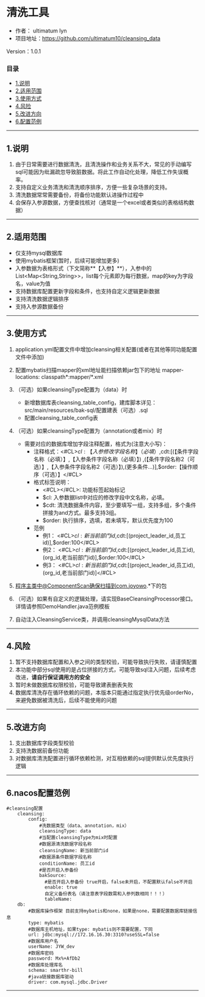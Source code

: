 # 清洗工具

- 作者： ultimatum lyn
- 项目地址：<https://github.com/ultimatum10/cleansing_data>

Version：1.0.1

### 目录

- [1.说明](#1.说明)
- [2.适用范围](#2.适用范围)
- [3.使用方式](#3.使用方式)
- [4.风险](#4.风险)
- [5.改进方向](#5.改进方向)
- [6.配置范例](#5.配置范例)

- - -

## 1.说明
1. 由于日常需要进行数据清洗，且清洗操作和业务关系不大，常见的手动编写sql可能因为纰漏疏忽导致脏数据。将此工作自动化处理，降低工作失误概率。
2. 支持自定义业务清洗和清洗顺序排序，方便一些复杂场景的支持。
3. 清洗数据常常需要备份，将备份功能默认进操作过程中
4. 会保存入参源数据，方便查找核对（通常是一个excel或者类似的表格结构数据）

- - -

## 2.适用范围

- 仅支持mysql数据库
- 使用mybatis框架(暂时，后续可能增加更多)
- 入参数据为表格形式（下文简称**【入参】**），入参中的List<Map<String,String>>，list每个元素即为每行数据，map的key为字段名，value为值
- 支持数据库配置更新字段和条件，也支持自定义逻辑更新数据
- 支持清洗数据逻辑排序
- 支持入参源数据备份

- - -

## 3.使用方式

1. application.yml配置文件中增加cleansing相关配置(或者在其他等同功能配置文件中添加)

2. 配置mybatis扫描mapper的xml地址能扫描依赖jar包下的地址 mapper-locations: classpath*:mapper/*.xml

3. （可选）如果cleansingType配置为（data）时
    - 新增数据库表cleansing_table_config，建库脚本详见：src/main/resources/bak-sql/配置建表（可选）.sql
    - 配置cleansing_table_config表

5. （可选）如果cleansingType配置为（annotation或者mix）时
    - 需要对应的数据库增加字段注释配置，格式为(注意大小写)：
        - 注释格式：<#CL>$cl:【入参修改字段名称】（必填）,$cdt:[(【条件字段名称（必填）】,【入参条件字段名称（必填）】)
          ,(【条件字段名称2（可选）】,【入参条件字段名称2（可选）】),(更多条件...)],$order:【操作顺序（可选）】</#CL>
        - 格式标签说明：
            - <#CL></#CL>: 功能标签起始标记
            - $cl:         入参数据list中对应的修改字段中文名称，必填。
            - $cdt:        清洗数据条件内容，至少要填写一组，支持多组，多个条件拼接为and方式。最多支持3组。
            - $order:      执行排序，选填，若未填写，默认优先度为100
        - 范例
            - 例1： <#CL>$cl:新当前部门id,$cdt:[(project_leader_id,员工id)],$order:100</#CL>
            - 例2： <#CL>$cl:新当前部门id,$cdt:[(project_leader_id,员工id),(org_id,老当前部门id)],$order:100</#CL>
            - 例3： <#CL>$cl:新当前部门id,$cdt:[(project_leader_id,员工id),(org_id,老当前部门id)]</#CL>

6. 程序主类中@ComponentScan确保扫描到com.joyowo.*下的包

7. （可选）如果有自定义的逻辑处理，请实现BaseCleansingProcessor接口。详情请参照DemoHandler.java范例模板

8. 自动注入CleansingService类，并调用cleansingMysqlData方法

- - -

## 4.风险

1. 暂不支持数据库配置和入参之间的类型校验，可能导致执行失败，请谨慎配置
2. 本功能中部分sql使用的是占位拼接的方式，可能导致sql注入问题，后续考虑改进，**请自行保证调用方的安全**
3. 暂时未做数据库权限校验，可能导致建表删表失败
4. 数据库清洗存在循环依赖的问题，本版本只能通过指定执行优先级orderNo，来避免数据被清洗后，后续不能使用的问题
- - -

## 5.改进方向

1. 支出数据库字段类型校验
2. 支持洗数据前备份功能
3. 对数据库清洗配置进行循环依赖检测，对互相依赖的sql提供默认优先度执行逻辑

- - -

## 6.nacos配置范例
    #cleansing配置
        cleansing:
            config:
                #洗数据类型（data、annotation，mix）
                cleansingType: data
                #当配置cleansingType为mix时配置
                #数据源清洗数据字段名称
                cleansingName: 新当前部门id
                #数据源条件数据字段名称
                conditionName: 员工id
                #是否开启入参备份
                bakSource:
                  #是否开启入参备份 true开启，false未开启，不配置默认false不开启
                  enable: true
                  自定义备份表名（请注意表字段数需和入参列数相同！！！）
                  tableName:
        db:
            #数据库操作框架 目前支持mybatis和none，如果是none，需要配置数据库链接信息
            type: mybatis
            #数据库主机地址，如果type: mybatis则不需要配置，下同
            url: jdbc:mysql://172.16.16.30:3310?useSSL=false
            #数据库用户名
            userName: JYW_dev
            #数据库密码
            password: Mx%+AfDb2
            #数据库处理库名
            schema: smarthr-bill
            #java链接数据库驱动
            driver: com.mysql.jdbc.Driver

- - -
